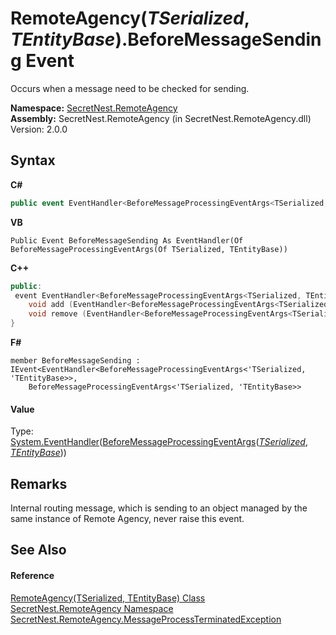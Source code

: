 # RemoteAgency(*TSerialized*, *TEntityBase*).BeforeMessageSending Event
 

Occurs when a message need to be checked for sending.

**Namespace:**&nbsp;<a href="N_SecretNest_RemoteAgency">SecretNest.RemoteAgency</a><br />**Assembly:**&nbsp;SecretNest.RemoteAgency (in SecretNest.RemoteAgency.dll) Version: 2.0.0

## Syntax

**C#**<br />
``` C#
public event EventHandler<BeforeMessageProcessingEventArgs<TSerialized, TEntityBase>> BeforeMessageSending
```

**VB**<br />
``` VB
Public Event BeforeMessageSending As EventHandler(Of BeforeMessageProcessingEventArgs(Of TSerialized, TEntityBase))
```

**C++**<br />
``` C++
public:
 event EventHandler<BeforeMessageProcessingEventArgs<TSerialized, TEntityBase>^>^ BeforeMessageSending {
	void add (EventHandler<BeforeMessageProcessingEventArgs<TSerialized, TEntityBase>^>^ value);
	void remove (EventHandler<BeforeMessageProcessingEventArgs<TSerialized, TEntityBase>^>^ value);
}
```

**F#**<br />
``` F#
member BeforeMessageSending : IEvent<EventHandler<BeforeMessageProcessingEventArgs<'TSerialized, 'TEntityBase>>,
    BeforeMessageProcessingEventArgs<'TSerialized, 'TEntityBase>>

```


#### Value
Type: <a href="https://docs.microsoft.com/dotnet/api/system.eventhandler-1" target="_blank">System.EventHandler</a>(<a href="T_SecretNest_RemoteAgency_BeforeMessageProcessingEventArgs_2">BeforeMessageProcessingEventArgs</a>(<a href="T_SecretNest_RemoteAgency_RemoteAgency_2">*TSerialized*</a>, <a href="T_SecretNest_RemoteAgency_RemoteAgency_2">*TEntityBase*</a>))

## Remarks
Internal routing message, which is sending to an object managed by the same instance of Remote Agency, never raise this event.

## See Also


#### Reference
<a href="T_SecretNest_RemoteAgency_RemoteAgency_2">RemoteAgency(TSerialized, TEntityBase) Class</a><br /><a href="N_SecretNest_RemoteAgency">SecretNest.RemoteAgency Namespace</a><br /><a href="T_SecretNest_RemoteAgency_MessageProcessTerminatedException">SecretNest.RemoteAgency.MessageProcessTerminatedException</a><br />